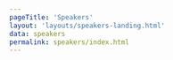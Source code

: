 ```yaml
---
pageTitle: 'Speakers'
layout: 'layouts/speakers-landing.html'
data: speakers
permalink: speakers/index.html
---
```

